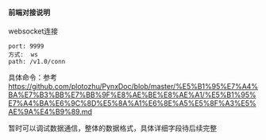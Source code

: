

#### 前端对接说明

websocket连接
    
    port: 9999   
    方式:  ws
    path: /v1.0/conn

具体命令：参考 https://github.com/plotozhu/PynxDoc/blob/master/%E5%B1%95%E7%A4%BA%E7%B3%BB%E7%BB%9F%E8%AE%BE%E8%AE%A1/%E5%B1%95%E7%A4%BA%E6%9C%8D%E5%8A%A1%E6%8E%A5%E5%8F%A3%E5%AE%9A%E4%B9%89.md

暂时可以调试数据通信，整体的数据格式，具体详细字段待后续完整

#### 



   
